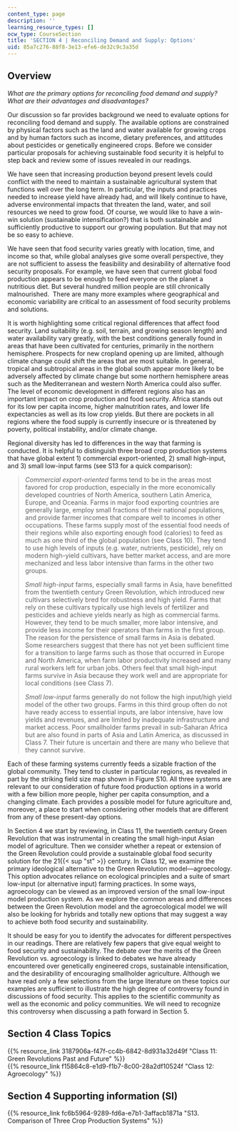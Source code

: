 ```yaml
---
content_type: page
description: ''
learning_resource_types: []
ocw_type: CourseSection
title: 'SECTION 4 | Reconciling Demand and Supply: Options'
uid: 85a7c276-88f8-3e13-efe6-de32c9c3a35d
---
```


Overview
--------

_What are the primary options for reconciling food demand and supply? What are their advantages and disadvantages?_

Our discussion so far provides background we need to evaluate options for reconciling food demand and supply. The available options are constrained by physical factors such as the land and water available for growing crops and by human factors such as income, dietary preferences, and attitudes about pesticides or genetically engineered crops. Before we consider particular proposals for achieving sustainable food security it is helpful to step back and review some of issues revealed in our readings.

We have seen that increasing production beyond present levels could conflict with the need to maintain a sustainable agricultural system that functions well over the long term. In particular, the inputs and practices needed to increase yield have already had, and will likely continue to have, adverse environmental impacts that threaten the land, water, and soil resources we need to grow food. Of course, we would like to have a win-win solution (sustainable intensification?) that is both sustainable and sufficiently productive to support our growing population. But that may not be so easy to achieve.

We have seen that food security varies greatly with location, time, and income so that, while global analyses give some overall perspective, they are not sufficient to assess the feasibility and desirability of alternative food security proposals. For example, we have seen that current global food production appears to be enough to feed everyone on the planet a nutritious diet. But several hundred million people are still chronically malnourished.  There are many more examples where geographical and economic variability are critical to an assessment of food security problems and solutions.

It is worth highlighting some critical regional differences that affect food security. Land suitability (e.g. soil, terrain, and growing season length) and water availability vary greatly, with the best conditions generally found in areas that have been cultivated for centuries, primarily in the northern hemisphere. Prospects for new cropland opening up are limited, although climate change could shift the areas that are most suitable. In general, tropical and subtropical areas in the global south appear more likely to be adversely affected by climate change but some northern hemisphere areas such as the Mediterranean and western North America could also suffer. The level of economic development in different regions also has an important impact on crop production and food security. Africa stands out for its low per capita income, higher malnutrition rates, and lower life expectancies as well as its low crop yields. But there are pockets in all regions where the food supply is currently insecure or is threatened by poverty, political instability, and/or climate change.

Regional diversity has led to differences in the way that farming is conducted. It is helpful to distinguish three broad crop production systems that have global extent 1) commercial export-oriented, 2) small high-input, and 3) small low-input farms (see S13 for a quick comparison):

> _Commercial export-oriented_ farms tend to be in the areas most favored for crop production, especially in the more economically developed countries of North America, southern Latin America, Europe, and Oceania. Farms in major food exporting countries are generally large, employ small fractions of their national populations, and provide farmer incomes that compare well to incomes in other occupations. These farms supply most of the essential food needs of their regions while also exporting enough food (calories) to feed as much as one third of the global population (see Class 10). They tend to use high levels of inputs (e.g. water, nutrients, pesticide), rely on modern high-yield cultivars, have better market access, and are more mechanized and less labor intensive than farms in the other two groups.
> 
> _Small high-input_ farms, especially small farms in Asia, have benefitted from the twentieth century Green Revolution, which introduced new cultivars selectively bred for robustness and high yield. Farms that rely on these cultivars typically use high levels of fertilizer and pesticides and achieve yields nearly as high as commercial farms. However, they tend to be much smaller, more labor intensive, and provide less income for their operators than farms in the first group. The reason for the persistence of small farms in Asia is debated. Some researchers suggest that there has not yet been sufficient time for a transition to large farms such as those that occurred in Europe and North America, when farm labor productivity increased and many rural workers left for urban jobs. Others feel that small high-input farms survive in Asia because they work well and are appropriate for local conditions (see Class 7).
> 
> _Small low-input_ farms generally do not follow the high input/high yield model of the other two groups. Farms in this third group often do not have ready access to essential inputs, are labor intensive, have low yields and revenues, and are limited by inadequate infrastructure and market access. Poor smallholder farms prevail in sub-Saharan Africa but are also found in parts of Asia and Latin America, as discussed in Class 7. Their future is uncertain and there are many who believe that they cannot survive.

Each of these farming systems currently feeds a sizable fraction of the global community. They tend to cluster in particular regions, as revealed in part by the striking field size map shown in Figure S10. All three systems are relevant to our consideration of future food production options in a world with a few billion more people, higher per capita consumption, and a changing climate. Each provides a possible model for future agriculture and, moreover, a place to start when considering other models that are different from any of these present-day options.

In Section 4 we start by reviewing, in Class 11, the twentieth century Green Revolution that was instrumental in creating the small high-input Asian model of agriculture. Then we consider whether a repeat or extension of the Green Revolution could provide a sustainable global food security solution for the 21{{< sup "st" >}} century. In Class 12, we examine the primary ideological alternative to the Green Revolution model—agroecology. This option advocates reliance on ecological principles and a suite of smart low-input (or alternative input) farming practices. In some ways, agroecology can be viewed as an improved version of the small low-input model production system. As we explore the common areas and differences between the Green Revolution model and the agroecological model we will also be looking for hybrids and totally new options that may suggest a way to achieve both food security and sustainability.

It should be easy for you to identify the advocates for different perspectives in our readings. There are relatively few papers that give equal weight to food security and sustainability. The debate over the merits of the Green Revolution vs. agroecology is linked to debates we have already encountered over genetically engineered crops, sustainable intensification, and the desirability of encouraging smallholder agriculture. Although we have read only a few selections from the large literature on these topics our examples are sufficient to illustrate the high degree of controversy found in discussions of food security. This applies to the scientific community as well as the economic and policy communities. We will need to recognize this controversy when discussing a path forward in Section 5.

Section 4 Class Topics
----------------------

{{% resource_link 3187906a-f47f-cc4b-6842-8d931a32d49f "Class 11: Green Revolutions Past and Future" %}}  
{{% resource_link f15864c8-e1d9-f1b7-8c00-28a2df10524f "Class 12: Agroecology" %}}

Section 4 Supporting information (SI)
-------------------------------------

{{% resource_link fc6b5964-9289-fd6a-e7b1-3affacb1871a "S13. Comparison of Three Crop Production Systems" %}}